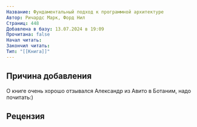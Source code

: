 ```yaml
---
Название: Фундаментальный подход к программной архитектуре
Автор: Ричардс Марк, Форд Нил
Страниц: 448
Добавлена в базу: 13.07.2024 в 19:09
Прочитана: false
Начал читать: 
Закончил читать: 
Тип: "[[Книга]]"
---
```

## Причина добавления

О книге очень хорошо отзывался Александр из Авито в Ботаним, надо почитать:)

## Рецензия
